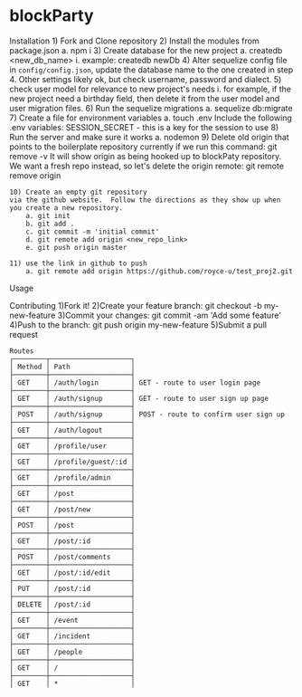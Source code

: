 # blockParty
Installation
	1) Fork and Clone repository
	2) Install the modules from package.json
		a. npm i
	3) Create database for the new project
		a. createdb <new_db_name>
			i. example: createdb newDb
	4) Alter sequelize config file
	in `config/config.json`, update the database name to the one created in step 4.  Other settings likely ok, but check username, password and dialect.
	5) check user model for relevance to new project's needs
			i. for example, if the new project need a birthday field, then delete it from the user model and user migration files.
	6) Run the sequelize migrations
		a. sequelize db:migrate
	7) Create a file for environment variables
		a. touch .env
	Include the following .env variables:
		SESSION_SECRET - this is a key for the session to use
	8) Run the server and make sure it works
		a. nodemon
	9) Delete old origin that points to the boilerplate repository
	currently if we run this command:
		git remove -v
	It will show origin as being hooked up to blockPaty repository.  We want a fresh repo instead, so let's delete the origin remote:
		git remote remove origin
		
	10) Create an empty git repository
	via the github website.  Follow the directions as they show up when you create a new repository.
		a. git init
		b. git add .
		c. git commit -m 'initial commit'
		d. git remote add origin <new_repo_link>
		e. git push origin master

	11) use the link in github to push
		a. git remote add origin https://github.com/royce-u/test_proj2.git

Usage

Contributing
		1)Fork it!
		2)Create your feature branch: git checkout -b my-new-feature
		3)Commit your changes: git commit -am 'Add some feature'
		4)Push to the branch: git push origin my-new-feature
		5)Submit a pull request
		
	Routes
	┌────────┬────────────────────┐
	│ Method │ Path               │ 
	├────────┼────────────────────┤
	│ GET    │ /auth/login        │ GET - route to user login page
	├────────┼────────────────────┤
	│ GET    │ /auth/signup       │ GET - route to user sign up page
	├────────┼────────────────────┤
	│ POST   │ /auth/signup       │ POST - route to confirm user sign up
	├────────┼────────────────────┤
	│ GET    │ /auth/logout       │
	├────────┼────────────────────┤
	│ GET    │ /profile/user      │
	├────────┼────────────────────┤
	│ GET    │ /profile/guest/:id │
	├────────┼────────────────────┤
	│ GET    │ /profile/admin     │
	├────────┼────────────────────┤
	│ GET    │ /post              │
	├────────┼────────────────────┤
	│ GET    │ /post/new          │
	├────────┼────────────────────┤
	│ POST   │ /post              │
	├────────┼────────────────────┤
	│ GET    │ /post/:id          │
	├────────┼────────────────────┤
	│ POST   │ /post/comments     │
	├────────┼────────────────────┤
	│ GET    │ /post/:id/edit     │
	├────────┼────────────────────┤
	│ PUT    │ /post/:id          │
	├────────┼────────────────────┤
	│ DELETE │ /post/:id          │
	├────────┼────────────────────┤
	│ GET    │ /event             │
	├────────┼────────────────────┤
	│ GET    │ /incident          │
	├────────┼────────────────────┤
	│ GET    │ /people            │
	├────────┼────────────────────┤
	│ GET    │ /                  │
	├────────┼────────────────────┤
	│ GET    │ *                  │

